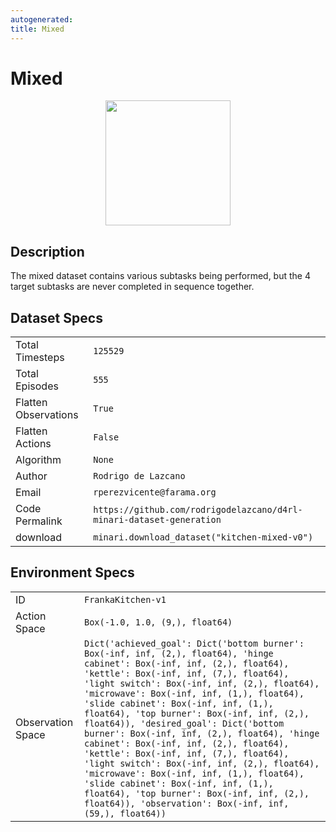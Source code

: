 ```yaml
---
autogenerated:
title: Mixed
---
```

# Mixed

<img src="https://storage.googleapis.com/minari-datasets/kitchen-mixed-v0/_docs/_imgs/kitchen-mixed-v0.gif" width="200" style="display: block; margin:0 auto"/>

## Description

The mixed dataset contains various subtasks being performed, but the 4 target subtasks are never completed in sequence together.

## Dataset Specs

|    |    |
|----|----|
|Total Timesteps| `125529`|
|Total Episodes | `555` |
|Flatten Observations | `True`|
|Flatten Actions      | `False`     |
| Algorithm           | `None`           |
| Author              | `Rodrigo de Lazcano`              |
| Email               | `rperezvicente@farama.org`               |
| Code Permalink      | `https://github.com/rodrigodelazcano/d4rl-minari-dataset-generation`                |
| download            | `minari.download_dataset("kitchen-mixed-v0")` |


## Environment Specs

|    |    |
|----|----|
|ID| `FrankaKitchen-v1`|
| Action Space | `Box(-1.0, 1.0, (9,), float64)` |
| Observation Space | `Dict('achieved_goal': Dict('bottom burner': Box(-inf, inf, (2,), float64), 'hinge cabinet': Box(-inf, inf, (2,), float64), 'kettle': Box(-inf, inf, (7,), float64), 'light switch': Box(-inf, inf, (2,), float64), 'microwave': Box(-inf, inf, (1,), float64), 'slide cabinet': Box(-inf, inf, (1,), float64), 'top burner': Box(-inf, inf, (2,), float64)), 'desired_goal': Dict('bottom burner': Box(-inf, inf, (2,), float64), 'hinge cabinet': Box(-inf, inf, (2,), float64), 'kettle': Box(-inf, inf, (7,), float64), 'light switch': Box(-inf, inf, (2,), float64), 'microwave': Box(-inf, inf, (1,), float64), 'slide cabinet': Box(-inf, inf, (1,), float64), 'top burner': Box(-inf, inf, (2,), float64)), 'observation': Box(-inf, inf, (59,), float64))` |

